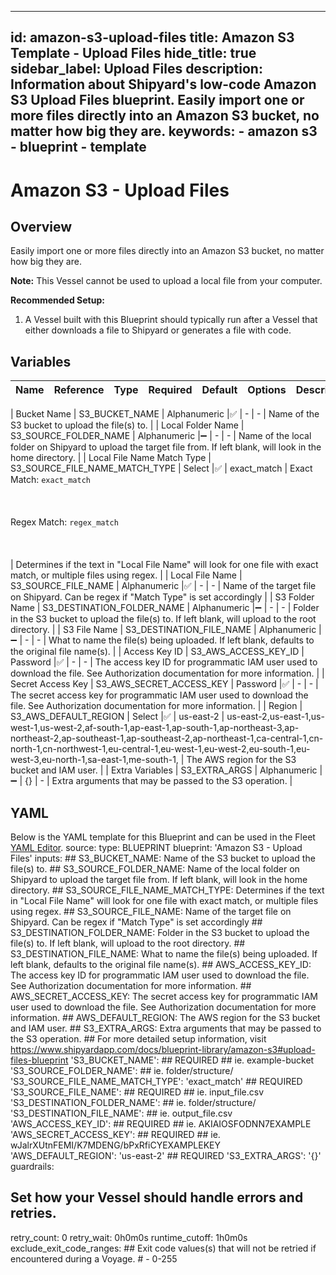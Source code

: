 
---
id: amazon-s3-upload-files
title: Amazon S3 Template - Upload Files
hide_title: true
sidebar_label: Upload Files
description: Information about Shipyard's low-code Amazon S3 Upload Files blueprint. Easily import one or more files directly into an Amazon S3 bucket, no matter how big they are. 
keywords:
    - amazon s3
    - blueprint
    - template
---

# Amazon S3 - Upload Files

## Overview
Easily import one or more files directly into an Amazon S3 bucket, no matter how big they are.

**Note:** This Vessel cannot be used to upload a local file from your computer.

**Recommended Setup:**

1. A Vessel built with this Blueprint should typically run after a Vessel that either downloads a file to Shipyard or generates a file with code. 


## Variables

| Name | Reference | Type | Required | Default | Options | Description |
|:-----|:----------|:-----|:---------|:--------|:--------|:------------|

| Bucket Name | S3_BUCKET_NAME  | Alphanumeric |:white_check_mark: | - | - | Name of the S3 bucket to upload the file(s) to. |
| Local Folder Name | S3_SOURCE_FOLDER_NAME  | Alphanumeric |:heavy_minus_sign: | - | - | Name of the local folder on Shipyard to upload the target file from. If left blank, will look in the home directory. |
| Local File Name Match Type | S3_SOURCE_FILE_NAME_MATCH_TYPE  | Select |:white_check_mark: | exact_match | Exact Match: `exact_match`<br></br><br></br>Regex Match: `regex_match`<br></br><br></br> | Determines if the text in "Local File Name" will look for one file with exact match, or multiple files using regex. |
| Local File Name | S3_SOURCE_FILE_NAME  | Alphanumeric |:white_check_mark: | - | - | Name of the target file on Shipyard. Can be regex if "Match Type" is set accordingly |
| S3 Folder Name | S3_DESTINATION_FOLDER_NAME  | Alphanumeric |:heavy_minus_sign: | - | - | Folder in the S3 bucket to upload the file(s) to. If left blank, will upload to the root directory. |
| S3 File Name | S3_DESTINATION_FILE_NAME  | Alphanumeric |:heavy_minus_sign: | - | - | What to name the file(s) being uploaded. If left blank, defaults to the original file name(s). |
| Access Key ID | S3_AWS_ACCESS_KEY_ID  | Password |:white_check_mark: | - | - | The access key ID for programmatic IAM user used to download the file. See Authorization documentation for more information. |
| Secret Access Key | S3_AWS_SECRET_ACCESS_KEY  | Password |:white_check_mark: | - | - | The secret access key for programmatic IAM user used to download the file. See Authorization documentation for more information. |
| Region | S3_AWS_DEFAULT_REGION  | Select |:white_check_mark: | us-east-2 | us-east-2,us-east-1,us-west-1,us-west-2,af-south-1,ap-east-1,ap-south-1,ap-northeast-3,ap-northeast-2,ap-southeast-1,ap-southeast-2,ap-northeast-1,ca-central-1,cn-north-1,cn-northwest-1,eu-central-1,eu-west-1,eu-west-2,eu-south-1,eu-west-3,eu-north-1,sa-east-1,me-south-1, | The AWS region for the S3 bucket and IAM user. |
| Extra Variables | S3_EXTRA_ARGS  | Alphanumeric |:heavy_minus_sign: | {} | - | Extra arguments that may be passed to the S3 operation. |

## YAML
Below is the YAML template for this Blueprint and can be used in the Fleet [YAML Editor](../../reference/fleets/yaml-editor.md).
source:
  type: BLUEPRINT
  blueprint: 'Amazon S3 - Upload Files'
  inputs: 
      ## S3_BUCKET_NAME: Name of the S3 bucket to upload the file(s) to.
      ## S3_SOURCE_FOLDER_NAME: Name of the local folder on Shipyard to upload the target file from. If left blank, will look in the home directory.
      ## S3_SOURCE_FILE_NAME_MATCH_TYPE: Determines if the text in "Local File Name" will look for one file with exact match, or multiple files using regex.
      ## S3_SOURCE_FILE_NAME: Name of the target file on Shipyard. Can be regex if "Match Type" is set accordingly
      ## S3_DESTINATION_FOLDER_NAME: Folder in the S3 bucket to upload the file(s) to. If left blank, will upload to the root directory.
      ## S3_DESTINATION_FILE_NAME: What to name the file(s) being uploaded. If left blank, defaults to the original file name(s).
      ## AWS_ACCESS_KEY_ID: The access key ID for programmatic IAM user used to download the file. See Authorization documentation for more information.
      ## AWS_SECRET_ACCESS_KEY: The secret access key for programmatic IAM user used to download the file. See Authorization documentation for more information.
      ## AWS_DEFAULT_REGION: The AWS region for the S3 bucket and IAM user.
      ## S3_EXTRA_ARGS: Extra arguments that may be passed to the S3 operation.
      ## For more detailed setup information, visit https://www.shipyardapp.com/docs/blueprint-library/amazon-s3#upload-files-blueprint
      'S3_BUCKET_NAME': ## REQUIRED ## ie. example-bucket
      'S3_SOURCE_FOLDER_NAME': ## ie. folder/structure/
      'S3_SOURCE_FILE_NAME_MATCH_TYPE': 'exact_match' ## REQUIRED
      'S3_SOURCE_FILE_NAME': ## REQUIRED ## ie. input_file.csv
      'S3_DESTINATION_FOLDER_NAME': ## ie. folder/structure/
      'S3_DESTINATION_FILE_NAME': ## ie. output_file.csv
      'AWS_ACCESS_KEY_ID': ## REQUIRED ## ie. AKIAIOSFODNN7EXAMPLE
      'AWS_SECRET_ACCESS_KEY': ## REQUIRED ## ie.  wJalrXUtnFEMI/K7MDENG/bPxRfiCYEXAMPLEKEY
      'AWS_DEFAULT_REGION': 'us-east-2' ## REQUIRED
      'S3_EXTRA_ARGS': '{}'
guardrails:
## Set how your Vessel should handle errors and retries.
  retry_count: 0
  retry_wait: 0h0m0s
  runtime_cutoff: 1h0m0s
  exclude_exit_code_ranges: ## Exit code values(s) that will not be retried if encountered during a Voyage.
      # - 0-255
